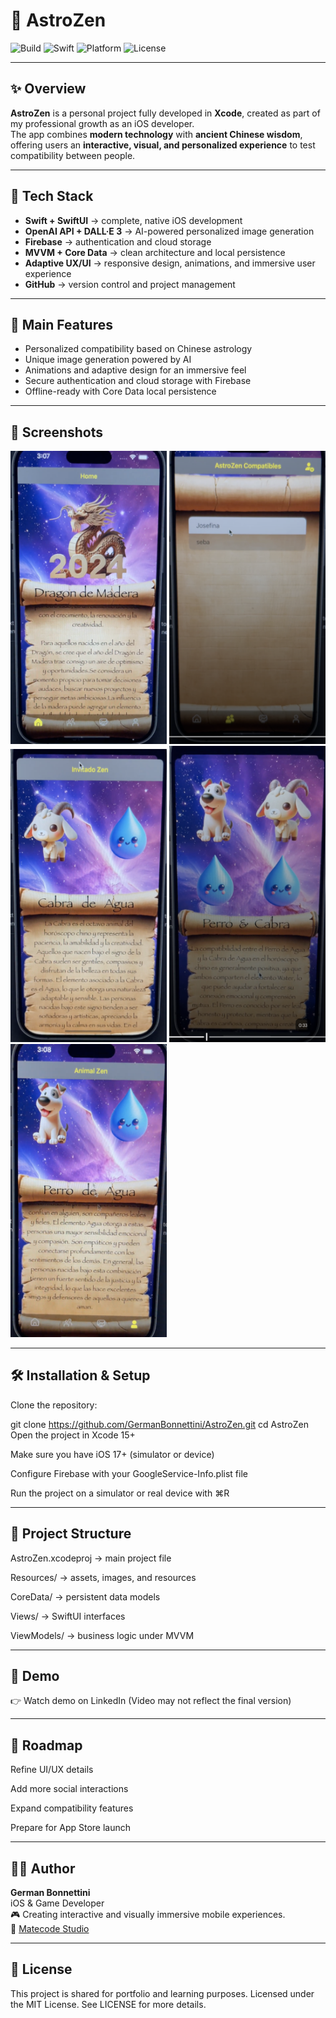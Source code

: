 # 🌌 AstroZen  

![Build](https://img.shields.io/badge/build-passing-brightgreen)
![Swift](https://img.shields.io/badge/Swift-6.2-orange?logo=swift&logoColor=white)
![Platform](https://img.shields.io/badge/platform-iOS%2017+-lightgrey?logo=apple)
![License](https://img.shields.io/badge/license-MIT-blue)

---

## ✨ Overview  

**AstroZen** is a personal project fully developed in **Xcode**, created as part of my professional growth as an iOS developer.  
The app combines **modern technology** with **ancient Chinese wisdom**, offering users an **interactive, visual, and personalized experience** to test compatibility between people.  

---

## 🚀 Tech Stack  

- **Swift + SwiftUI** → complete, native iOS development  
- **OpenAI API + DALL·E 3** → AI-powered personalized image generation  
- **Firebase** → authentication and cloud storage  
- **MVVM + Core Data** → clean architecture and local persistence  
- **Adaptive UX/UI** → responsive design, animations, and immersive user experience  
- **GitHub** → version control and project management  

---

## 📱 Main Features  

- Personalized compatibility based on Chinese astrology  
- Unique image generation powered by AI  
- Animations and adaptive design for an immersive feel  
- Secure authentication and cloud storage with Firebase  
- Offline-ready with Core Data local persistence  

---

## 📸 Screenshots

<p>
  <img src="Screenshots/Home.png" width="250">
  <img src="screenshots/Compatible.png" width="250">
  <img src="Screenshots/Invitado.png" width="250">
  <img src="Screenshots/Match.png" width="250">
  <img src="Screenshots/Profile.png" width="250">
</p>

---

## 🛠️ Installation & Setup  

Clone the repository:  

git clone https://github.com/GermanBonnettini/AstroZen.git
cd AstroZen
Open the project in Xcode 15+

Make sure you have iOS 17+ (simulator or device)

Configure Firebase with your GoogleService-Info.plist file

Run the project on a simulator or real device with ⌘R

---

## 📂 Project Structure

AstroZen.xcodeproj → main project file

Resources/ → assets, images, and resources

CoreData/ → persistent data models

Views/ → SwiftUI interfaces

ViewModels/ → business logic under MVVM

---

## 🎥 Demo

👉 Watch demo on LinkedIn
(Video may not reflect the final version)

---

## 📌 Roadmap

Refine UI/UX details

Add more social interactions

Expand compatibility features

Prepare for App Store launch

---

## 🧑‍💻 Author

**German Bonnettini**  
iOS & Game Developer  
🎮 Creating interactive and visually immersive mobile experiences.  
📍 [Matecode Studio](https://matecodestudio.io/)

---

## 📜 License
This project is shared for portfolio and learning purposes.
Licensed under the MIT License. See LICENSE for more details.
